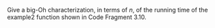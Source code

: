 Give a big-Oh characterization, in terms of $n$, of the running time of the
example2 function shown in Code Fragment 3.10.